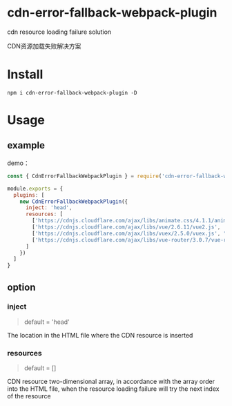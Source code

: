 # cdn-error-fallback-webpack-plugin
cdn resource loading failure solution

CDN资源加载失败解决方案

# Install

```shell
npm i cdn-error-fallback-webpack-plugin -D
```


# Usage

## example

demo：

```javascript
const { CdnErrorFallbackWebpackPlugin } = require('cdn-error-fallback-webpack-plugin')

module.exports = {
  plugins: [
    new CdnErrorFallbackWebpackPlugin({
      inject: 'head',
      resources: [
        ['https://cdnjs.cloudflare.com/ajax/libs/animate.css/4.1.1/animate.min222.css', 'https://cdnjs.cloudflare.com/ajax/libs/animate.css/4.1.1/animate.min.css'],
        ['https://cdnjs.cloudflare.com/ajax/libs/vue/2.6.11/vue2.js', 'https://cdnjs.cloudflare.com/ajax/libs/vue/2.6.11/vue.js'],
        ['https://cdnjs.cloudflare.com/ajax/libs/vuex/2.5.0/vuex.js', "https://cdnjs.cloudflare.com/ajax/libs/vuex/2.5.0/vuex.js"],
        ['https://cdnjs.cloudflare.com/ajax/libs/vue-router/3.0.7/vue-router.js', "https://cdnjs.cloudflare.com/ajax/libs/vue-router/3.0.7/vue-router.js"]
      ]
    })
  ]
}
```


## option


### inject
> default = 'head'

The location in the HTML file where the CDN resource is inserted


### resources
> default = []

CDN resource two-dimensional array, in accordance with the array order into the HTML file, when the resource loading failure will try the next index of the resource